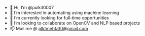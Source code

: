 - 👋 Hi, I’m @pulkit0007
- 👀 I’m interested in automating using machine learning
- 🌱 I’m currently looking for full-time opportunities 
- 💞️ I’m looking to collaborate on OpenCV and NLP based projects
- 📫 Mail me @ plktmehta10@gmail.com

<!---
pulkit0007/pulkit0007 is a ✨ special ✨ repository because its `README.md` (this file) appears on your GitHub profile.
You can click the Preview link to take a look at your changes.
--->
